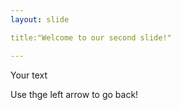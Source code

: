 ```yaml
---
layout: slide

title:"Welcome to our second slide!"

---
```

Your text

Use thge left arrow to go back!
